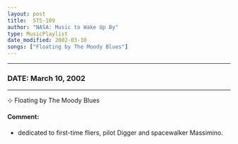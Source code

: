 ```yaml
---
layout: post
title:  STS-109
author: "NASA: Music to Wake Up By"
type: MusicPlaylist
date_modified: 2002-03-10
songs: ["Floating by The Moody Blues"]
---
```


----
### DATE: March 10, 2002
----
⊹ Floating by The Moody Blues

#### Comment:
* dedicated to first-time fliers, pilot Digger and spacewalker Massimino.



<br/>
<center>
	<a target="_blank"
	   href="https://twitter.com/intent/tweet?hashtags=Space,NASA,Playlist,NASAWakeupCalls,SpaceProgram&text={{ page.author}}, '{{ page.songs.first }}' {{ page.title }}, {{ page.date | date: '%B %d, %Y' }}. {{ site.url }}{{ page.url }}&via=nasawakeupcalls"><i class="fab fa-twitter" alt="Tweet this page" style="font-size: 1.3em;"></i></a>
	&nbsp; 	<i class="fas fa-user-astronaut" style="font-size: 1.5em;"></i> &nbsp;
    <a type="amzn" search="'Floating by The Moody Blues'" category="popular music">
    <i class="fab fa-amazon" style="font-size: 1.3em;"></i></a>
</center>
